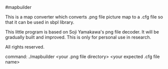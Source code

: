 #mapbuilder

This is a map converter which converts .png file picture map to a .cfg file so that it can be
used in sbpl library.

This little program is based on Soji Yamakawa's png file decoder.
It will be gradually built and improved. This is only for personal use in research.

All rights reserved.

command:
./mapbuilder <your .png file directory> <your expected .cfg file name>

